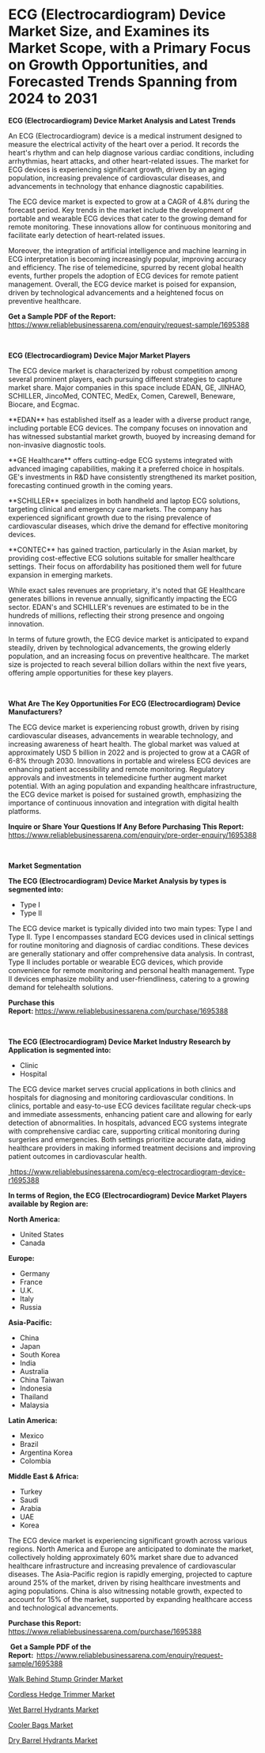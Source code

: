 <p><h1>ECG (Electrocardiogram) Device Market Size, and Examines its Market Scope, with a Primary Focus on Growth Opportunities, and Forecasted Trends Spanning from 2024 to 2031</h1></p><p><strong>ECG (Electrocardiogram) Device Market Analysis and Latest Trends</strong></p>
<p><p>An ECG (Electrocardiogram) device is a medical instrument designed to measure the electrical activity of the heart over a period. It records the heart's rhythm and can help diagnose various cardiac conditions, including arrhythmias, heart attacks, and other heart-related issues. The market for ECG devices is experiencing significant growth, driven by an aging population, increasing prevalence of cardiovascular diseases, and advancements in technology that enhance diagnostic capabilities.</p><p>The ECG device market is expected to grow at a CAGR of 4.8% during the forecast period. Key trends in the market include the development of portable and wearable ECG devices that cater to the growing demand for remote monitoring. These innovations allow for continuous monitoring and facilitate early detection of heart-related issues.</p><p>Moreover, the integration of artificial intelligence and machine learning in ECG interpretation is becoming increasingly popular, improving accuracy and efficiency. The rise of telemedicine, spurred by recent global health events, further propels the adoption of ECG devices for remote patient management. Overall, the ECG device market is poised for expansion, driven by technological advancements and a heightened focus on preventive healthcare.</p></p>
<p><strong>Get a Sample PDF of the Report:&nbsp;</strong> <a href="https://www.reliablebusinessarena.com/enquiry/request-sample/1695388?utm_campaign=1444&utm_medium=2&utm_source=Github&utm_content=ia&utm_term=19102024&utm_id=ecg-electrocardiogram-device">https://www.reliablebusinessarena.com/enquiry/request-sample/1695388</a></p>
<p>&nbsp;</p>
<p><strong>ECG (Electrocardiogram) Device Major Market Players</strong></p>
<p><p>The ECG device market is characterized by robust competition among several prominent players, each pursuing different strategies to capture market share. Major companies in this space include EDAN, GE, JINHAO, SCHILLER, JincoMed, CONTEC, MedEx, Comen, Carewell, Beneware, Biocare, and Ecgmac.</p><p>**EDAN** has established itself as a leader with a diverse product range, including portable ECG devices. The company focuses on innovation and has witnessed substantial market growth, buoyed by increasing demand for non-invasive diagnostic tools. </p><p>**GE Healthcare** offers cutting-edge ECG systems integrated with advanced imaging capabilities, making it a preferred choice in hospitals. GE's investments in R&D have consistently strengthened its market position, forecasting continued growth in the coming years.</p><p>**SCHILLER** specializes in both handheld and laptop ECG solutions, targeting clinical and emergency care markets. The company has experienced significant growth due to the rising prevalence of cardiovascular diseases, which drive the demand for effective monitoring devices.</p><p>**CONTEC** has gained traction, particularly in the Asian market, by providing cost-effective ECG solutions suitable for smaller healthcare settings. Their focus on affordability has positioned them well for future expansion in emerging markets.</p><p>While exact sales revenues are proprietary, it's noted that GE Healthcare generates billions in revenue annually, significantly impacting the ECG sector. EDAN's and SCHILLER's revenues are estimated to be in the hundreds of millions, reflecting their strong presence and ongoing innovation.</p><p>In terms of future growth, the ECG device market is anticipated to expand steadily, driven by technological advancements, the growing elderly population, and an increasing focus on preventive healthcare. The market size is projected to reach several billion dollars within the next five years, offering ample opportunities for these key players.</p></p>
<p>&nbsp;</p>
<p><strong>What Are The Key Opportunities For ECG (Electrocardiogram) Device Manufacturers?</strong></p>
<p><p>The ECG device market is experiencing robust growth, driven by rising cardiovascular diseases, advancements in wearable technology, and increasing awareness of heart health. The global market was valued at approximately USD 5 billion in 2022 and is projected to grow at a CAGR of 6-8% through 2030. Innovations in portable and wireless ECG devices are enhancing patient accessibility and remote monitoring. Regulatory approvals and investments in telemedicine further augment market potential. With an aging population and expanding healthcare infrastructure, the ECG device market is poised for sustained growth, emphasizing the importance of continuous innovation and integration with digital health platforms.</p></p>
<p><strong>Inquire or Share Your Questions If Any Before Purchasing This Report:</strong> <a href="https://www.reliablebusinessarena.com/enquiry/pre-order-enquiry/1695388?utm_campaign=1444&utm_medium=2&utm_source=Github&utm_content=ia&utm_term=19102024&utm_id=ecg-electrocardiogram-device">https://www.reliablebusinessarena.com/enquiry/pre-order-enquiry/1695388</a></p>
<p>&nbsp;</p>
<p><strong>Market Segmentation</strong></p>
<p><strong>The ECG (Electrocardiogram) Device Market Analysis by types is segmented into:</strong></p>
<p><ul><li>Type I</li><li>Type II</li></ul></p>
<p><p>The ECG device market is typically divided into two main types: Type I and Type II. Type I encompasses standard ECG devices used in clinical settings for routine monitoring and diagnosis of cardiac conditions. These devices are generally stationary and offer comprehensive data analysis. In contrast, Type II includes portable or wearable ECG devices, which provide convenience for remote monitoring and personal health management. Type II devices emphasize mobility and user-friendliness, catering to a growing demand for telehealth solutions.</p></p>
<p><strong>Purchase this Report:&nbsp;</strong><a href="https://www.reliablebusinessarena.com/purchase/1695388?utm_campaign=1444&utm_medium=2&utm_source=Github&utm_content=ia&utm_term=19102024&utm_id=ecg-electrocardiogram-device">https://www.reliablebusinessarena.com/purchase/1695388</a></p>
<p>&nbsp;</p>
<p><strong>The ECG (Electrocardiogram) Device Market Industry Research by Application is segmented into:</strong></p>
<p><ul><li>Clinic</li><li>Hospital</li></ul></p>
<p><p>The ECG device market serves crucial applications in both clinics and hospitals for diagnosing and monitoring cardiovascular conditions. In clinics, portable and easy-to-use ECG devices facilitate regular check-ups and immediate assessments, enhancing patient care and allowing for early detection of abnormalities. In hospitals, advanced ECG systems integrate with comprehensive cardiac care, supporting critical monitoring during surgeries and emergencies. Both settings prioritize accurate data, aiding healthcare providers in making informed treatment decisions and improving patient outcomes in cardiovascular health.</p></p>
<p><a href="https://www.reliablebusinessarena.com/ecg-electrocardiogram-device-r1695388?utm_campaign=1444&utm_medium=2&utm_source=Github&utm_content=ia&utm_term=19102024&utm_id=ecg-electrocardiogram-device">&nbsp;https://www.reliablebusinessarena.com/ecg-electrocardiogram-device-r1695388</a></p>
<p><strong>In terms of Region, the ECG (Electrocardiogram) Device Market Players available by Region are:</strong></p>
<p>
    <p> <strong> North America: </strong>
        <ul>
            <li>United States</li>
            <li>Canada</li>
        </ul>
        </p> 
    <p> <strong> Europe: </strong>
        <ul>
            <li>Germany</li>
            <li>France</li>
            <li>U.K.</li>
            <li>Italy</li>
            <li>Russia</li>
        </ul>
        </p> 
    <p> <strong> Asia-Pacific: </strong>
        <ul>
            <li>China</li>
            <li>Japan</li>
            <li>South Korea</li>
            <li>India</li>
            <li>Australia</li>
            <li>China Taiwan</li>
            <li>Indonesia</li>
            <li>Thailand</li>
            <li>Malaysia</li>
        </ul>
        </p> 
    <p> <strong> Latin America: </strong>
        <ul>
            <li>Mexico</li>
            <li>Brazil</li>
            <li>Argentina Korea</li>
            <li>Colombia</li>
        </ul>
        </p> 
    <p> <strong> Middle East & Africa: </strong>
        <ul>
            <li>Turkey</li>
            <li>Saudi</li>
            <li>Arabia</li>
            <li>UAE</li>
            <li>Korea</li>
        </ul>
    </p>
    </p>
<p><p>The ECG device market is experiencing significant growth across various regions. North America and Europe are anticipated to dominate the market, collectively holding approximately 60% market share due to advanced healthcare infrastructure and increasing prevalence of cardiovascular diseases. The Asia-Pacific region is rapidly emerging, projected to capture around 25% of the market, driven by rising healthcare investments and aging populations. China is also witnessing notable growth, expected to account for 15% of the market, supported by expanding healthcare access and technological advancements.</p></p>
<p><strong>Purchase this Report: </strong><a href="https://www.reliablebusinessarena.com/purchase/1695388?utm_campaign=1444&utm_medium=2&utm_source=Github&utm_content=ia&utm_term=19102024&utm_id=ecg-electrocardiogram-device">https://www.reliablebusinessarena.com/purchase/1695388</a></p>
<p>&nbsp;<strong>Get a Sample PDF of the Report:&nbsp;&nbsp;</strong><a href="https://www.reliablebusinessarena.com/enquiry/request-sample/1695388?utm_campaign=1444&utm_medium=2&utm_source=Github&utm_content=ia&utm_term=19102024&utm_id=ecg-electrocardiogram-device">https://www.reliablebusinessarena.com/enquiry/request-sample/1695388</a></p>
<p><strong></strong></p>
<p><p><a href="https://www.linkedin.com/pulse/exploring-walk-behind-stump-grinder-market-strategic-insights-vkzcc?utm_campaign=1444&utm_medium=2&utm_source=Github&utm_content=ia&utm_term=19102024&utm_id=ecg-electrocardiogram-device">Walk Behind Stump Grinder Market</a></p><p><a href="https://www.linkedin.com/pulse/navigating-cordless-hedge-trimmer-market-expert-analysis-forecast-z6fqf?utm_campaign=1444&utm_medium=2&utm_source=Github&utm_content=ia&utm_term=19102024&utm_id=ecg-electrocardiogram-device">Cordless Hedge Trimmer Market</a></p><p><a href="https://issuu.com/reportprime-2/docs/wet-barrel-hydrants-market-size-203_823d0583a3af8f?utm_campaign=1444&utm_medium=2&utm_source=Github&utm_content=ia&utm_term=19102024&utm_id=ecg-electrocardiogram-device">Wet Barrel Hydrants Market</a></p><p><a href="https://www.linkedin.com/pulse/cooler-bags-market-segmentation-geographical-regions-forcast-1b4ef?utm_campaign=1444&utm_medium=2&utm_source=Github&utm_content=ia&utm_term=19102024&utm_id=ecg-electrocardiogram-device">Cooler Bags Market</a></p><p><a href="https://issuu.com/reportprime-2/docs/dry-barrel-hydrants-market-size-203_9411a86773eba5?utm_campaign=1444&utm_medium=2&utm_source=Github&utm_content=ia&utm_term=19102024&utm_id=ecg-electrocardiogram-device">Dry Barrel Hydrants Market</a></p></p>